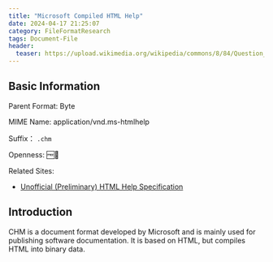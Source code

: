 ```yaml
---
title: "Microsoft Compiled HTML Help"
date: 2024-04-17 21:25:07
category: FileFormatResearch
tags: Document-File
header:
  teaser: https://upload.wikimedia.org/wikipedia/commons/8/84/Question_Mark_Icon.png
---
```


## Basic Information

Parent Format: Byte

MIME Name: application/vnd.ms-htmlhelp

Suffix： `.chm`

Openness: 🆓📕

Related Sites:

* [Unofficial (Preliminary) HTML Help Specification](https://www.nongnu.org/chmspec/latest/index.html)

## Introduction

CHM is a document format developed by Microsoft and is mainly used for publishing software documentation. It is based on HTML, but compiles HTML into binary data.
